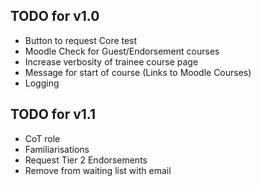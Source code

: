 ## TODO for v1.0
- Button to request Core test
- Moodle Check for Guest/Endorsement courses
- Increase verbosity of trainee course page
- Message for start of course (Links to Moodle Courses)
- Logging

## TODO for v1.1
- CoT role
- Familiarisations
- Request Tier 2 Endorsements
- Remove from waiting list with email
